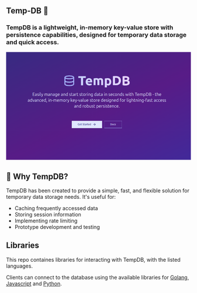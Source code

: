 <h2 align="start">Temp-DB 💾</h1>
<h3 align="start">TempDB is a lightweight, in-memory key-value store with persistence capabilities, designed for temporary data storage and quick access.
</h3>
<p align="start">
    <img src="./assets/image.png" alt="temp-db" />
</p>

## 🚀 Why TempDB?

TempDB has been created to provide a simple, fast, and flexible solution for temporary data storage needs. It's useful for:

- Caching frequently accessed data
- Storing session information
- Implementing rate limiting
- Prototype development and testing

## Libraries

This repo containes libraries for interacting with TempDB, with the listed languages.

Clients can connect to the database using the available libraries for [Golang](https://docs.tempdb.xyz/golang), [Javascript](https://docs.tempdb.xyz/js) and [Python](https://docs.tempdb.xyz/python).